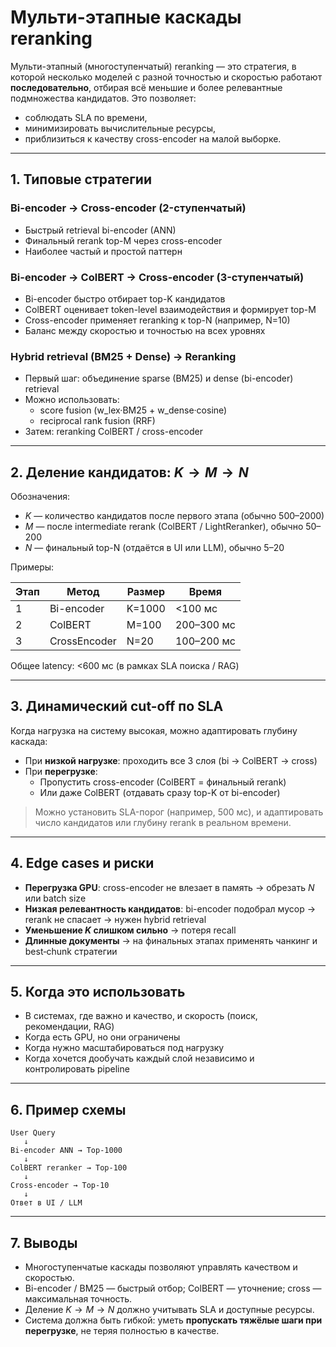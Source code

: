# Мульти-этапные каскады reranking

Мульти-этапный (многоступенчатый) reranking — это стратегия, в которой несколько моделей с разной точностью и скоростью работают **последовательно**, отбирая всё меньшие и более релевантные подмножества кандидатов. Это позволяет:

- соблюдать SLA по времени,
- минимизировать вычислительные ресурсы,
- приблизиться к качеству cross-encoder на малой выборке.

---

## 1. Типовые стратегии

### Bi-encoder → Cross-encoder (2-ступенчатый)

- Быстрый retrieval bi-encoder (ANN)
- Финальный rerank top-M через cross-encoder
- Наиболее частый и простой паттерн

### Bi-encoder → ColBERT → Cross-encoder (3-ступенчатый)

- Bi-encoder быстро отбирает top-K кандидатов
- ColBERT оценивает token-level взаимодействия и формирует top-M
- Cross-encoder применяет reranking к top-N (например, N=10)
- Баланс между скоростью и точностью на всех уровнях

### Hybrid retrieval (BM25 + Dense) → Reranking

- Первый шаг: объединение sparse (BM25) и dense (bi-encoder) retrieval
- Можно использовать:
  - score fusion (w_lex·BM25 + w_dense·cosine)
  - reciprocal rank fusion (RRF)
- Затем: reranking ColBERT / cross-encoder

---

## 2. Деление кандидатов: $K \to M \to N$

Обозначения:

- $K$ — количество кандидатов после первого этапа (обычно 500–2000)
- $M$ — после intermediate rerank (ColBERT / LightReranker), обычно 50–200
- $N$ — финальный top-N (отдаётся в UI или LLM), обычно 5–20

Примеры:

| Этап | Метод        | Размер | Время      |
| ---- | ------------ | ------ | ---------- |
| 1    | Bi-encoder   | K=1000 | <100 мс    |
| 2    | ColBERT      | M=100  | 200–300 мс |
| 3    | CrossEncoder | N=20   | 100–200 мс |

Общее latency: <600 мс (в рамках SLA поиска / RAG)

---

## 3. Динамический cut-off по SLA

Когда нагрузка на систему высокая, можно адаптировать глубину каскада:

- При **низкой нагрузке**: проходить все 3 слоя (bi → ColBERT → cross)
- При **перегрузке**:
  - Пропустить cross-encoder (ColBERT = финальный rerank)
  - Или даже ColBERT (отдавать сразу top-K от bi-encoder)

> Можно установить SLA-порог (например, 500 мс), и адаптировать число кандидатов или глубину rerank в реальном времени.

---

## 4. Edge cases и риски

- **Перегрузка GPU**: cross-encoder не влезает в память → обрезать $N$ или batch size
- **Низкая релевантность кандидатов**: bi-encoder подобрал мусор → rerank не спасает → нужен hybrid retrieval
- **Уменьшение $K$ слишком сильно** → потеря recall
- **Длинные документы** → на финальных этапах применять чанкинг и best‑chunk стратегии

---

## 5. Когда это использовать

- В системах, где важно и качество, и скорость (поиск, рекомендации, RAG)
- Когда есть GPU, но они ограничены
- Когда нужно масштабироваться под нагрузку
- Когда хочется дообучать каждый слой независимо и контролировать pipeline

---

## 6. Пример схемы

```
User Query
   ↓
Bi-encoder ANN → Top-1000
   ↓
ColBERT reranker → Top-100
   ↓
Cross-encoder → Top-10
   ↓
Ответ в UI / LLM
```

---

## 7. Выводы

- Многоступенчатые каскады позволяют управлять качеством и скоростью.
- Bi-encoder / BM25 — быстрый отбор; ColBERT — уточнение; cross — максимальная точность.
- Деление $K \to M \to N$ должно учитывать SLA и доступные ресурсы.
- Система должна быть гибкой: уметь **пропускать тяжёлые шаги при перегрузке**, не теряя полностью в качестве.

